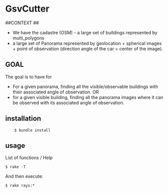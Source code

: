 # GsvCutter





##CONTEXT ##

- We have the cadastre (OSM) - a large set of buildings represented by multi_polygons
- a large set of Panorama represented by geolocation + spherical images + point of observation (direction angle of the car = center of the image).

## GOAL ##
The goal is to have for
- For a given panorama, finding all the visible/observable buildings with their associated angle of observation.
OR
- for a given visible building, finding all the panorama images where it can be observed with its associated angle of observation.


## installation

		$ bundle install

## usage

List of functions / Help

    $ rake -T 

And then execute:

    $ rake rays:*

